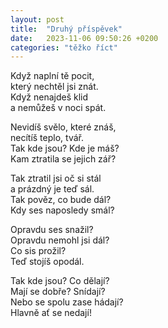 ```yaml
---
layout: post
title:  "Druhý příspěvek"
date:   2023-11-06 09:50:26 +0200
categories: "těžko říct"
---
```


Když naplní tě pocit,  
který nechtěl jsi znát.  
Když nenajdeš klid  
a nemůžeš v noci spát.

Nevidíš svělo, které znáš,  
necítíš teplo, tvář.  
Tak kde jsou? Kde je máš?  
Kam ztratila se jejich zář?

Tak ztratil jsi oč si stál  
a prázdný je teď sál.  
Tak pověz, co bude dál?  
Kdy ses naposledy smál?

Opravdu ses snažil?  
Opravdu nemohl jsi dál?  
Co sis prožil?  
Teď stojíš opodál.

Tak kde jsou? Co dělají?  
Mají se dobře? Snídají?  
Nebo se spolu zase hádají?  
Hlavně ať se nedají!



